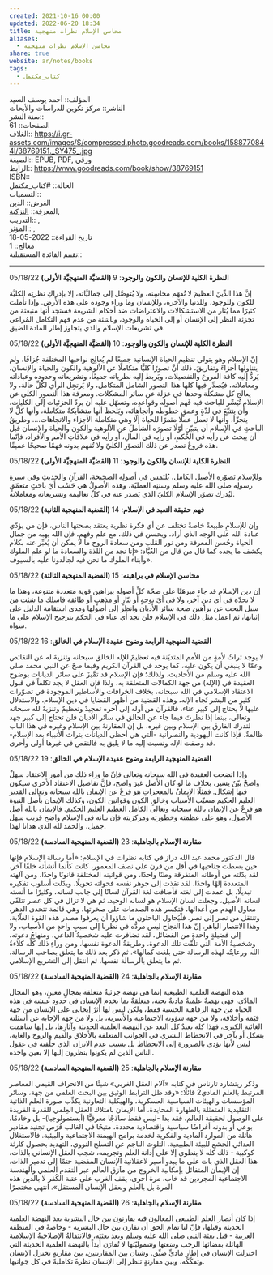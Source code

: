 ```yaml
---  
created: 2021-10-16 00:00  
updated: 2022-06-20 18:34  
title: محاسن الإسلام نظرات منهجية  
aliases:  
  - محاسن الإسلام نظرات منهجية  
share: true  
website: ar/notes/books  
tags:  
  - كتاب_مكتمل  
---  
```

  
  
المؤلف:: أحمد يوسف السيد  
الناشر:: مركز تكوين للدراسات والأبحاث  
سنة النشر::  
الصفحات:: 61  
الغلاف:: <https://i.gr-assets.com/images/S/compressed.photo.goodreads.com/books/1588770844l/38769151._SY475_.jpg>  
الصيغة:: EPUB, PDF, ورقي  
الرابط:: <https://www.goodreads.com/book/show/38769151>  
ISBN::  
الحالة:: #كتاب_مكتمل  
التسميات::  
الغرض:: الدين  
المعرفة:: [التزكية](%D8%A7%D9%84%D8%AA%D8%B2%D9%83%D9%8A%D8%A9),  
التدريب:: ,  
المؤثر:: ,  
تاريخ القراءة:: 2022-05-18  
معالج:: 1  
تقييم الفائدة المستقبلية::  
  
---  
  
05/18/22 **(القضيَّة المنهجيَّة الأولى) النظرة الكلية للإنسان والكون والوجود**: 9  
  
إنَّ هذا الدِّينَ العظيمَ لا تُفهَم محاسِنه، ولا يُتوصَّل إلى جماليَّاته، إلا بإدراكِ نظرتِه الكليَّة للكون وللوجود، وللدنيا والآخرة، وللإنسان وما وراء وجوده على هذه الأرض. وإذا تأملت كثيرًا مما يُثار من الاستشكالات والاعتراضات ضد أحكام الشريعة فستجد أنها منبعثة من تجزئة النظر إلى الإنسان أو إلى الحياة والوجود، وناشئة من عدم فهم التكامل المُراعى في تشريعات الإسلام والذي يتجاوز إطار المادة الضيق.  
  
05/18/22 **(القضيَّة المنهجيَّة الأولى) النظرة الكلية للإنسان والكون والوجود**: 10  
  
إنّ الإسلام وهو يتولى تنظيم الحياة الإنسانية جميعًا لم يُعالِج نواحيها المختلفة جُزافًا، ولم يتناولها أجزاءً وتفاريقَ، ذلك أنَّ تصورًا كليًّا متكاملًا عن الألوهية والكون والحياة والإنسان، يَردُّ إليه كافة الفروع والتفصيلات، ويَربط إليه نظرياته جميعًا، وتشريعاته وحدوده وعباداته ومعاملاته، فيُصدِّر فيها كلها هذا التصور الشامل المتكامل، ولا يَرتجِل الرأي لكُلِّ حالة، ولا يعالج كل مشكلة وحدها في عزلة عن سائر المشكلات. ومعرفة هذا التصور الكلي عن الإسلام تُيَسِّر للباحث فيه فَهم أصولِه وقواعدِه، وتسهّل عليه أن يردّ الجزئيات إلى الكليات، وأن يتتبّعَ في لذّةٍ وعمقٍ خطوطَه واتجاهاتَه، ويَلحظَ أنها متشابكةٌ متكاملة، وأنها كلٌّ لا يتجزّأ، وأنها لا تعمل عملًا مثمرًا للحياة إلّا وهي متكاملة الأجزاء والاتجاهات.... وطريقُ الباحثِ في الإسلام أن يتبيّن أوّلًا تصورَه الشاملَ عن الألوهية والكون والحياة والإنسان قبل أن يبحث عن رأيه في الحُكمِ، أو رأيِه في المالِ، أو رأيِه في علاقاتِ الأمم والأفراد، فإنّما هذه فروعٌ تصدر عن ذلك التصوّرِ الكليّ ولا تُفهم بدونه فهمًا صحيحًا عميقًا.  
  
05/18/22 **(القضيَّة المنهجيَّة الأولى) النظرة الكلية للإنسان والكون والوجود**: 11  
  
وللإسلام تصوّره الأصيل الكامل، يُلتمس في أصولِه الصحيحة، القرآنِ والحديثِ وفي سيرةِ رسولِه صلى الله عليه وسلم وسننِه العمليّة، وهذه الأصولُ هي حَسْب أيّ باحثٍ متعمّقٍ ليُدرك تصوّر الإسلام الكليّ الذي يَصدر عنه في كلّ تعاليمه وتشريعاته ومعاملاته.  
  
05/18/22 **(القضية المنهجية الثانية) فهم حقيقة التعبد في الإسلام**: 14  
  
وإن للإسلامِ طبيعةً خاصةً تختلف عن أي فكرة نظرية يعتقد بصحتها الناس، فإن من يؤدّي عبادة الله على الوجه الذي أراد، ويحسن في ذلك، مع علم وفهمٍ، فإن الله يهبه من جمال الحياة وحُسن المعرفة ومن نور القلب ومن سعادة الروح ما لا يمكن أن يُعبِّر عنه بكلام يكشف ما يجده كما قال من قال من العُبَّاد: «إنا نجد من اللذة والسعادة ما لو علم الملوك وأبناء الملوك ما نحن فيه لجالدونا عليه بالسيوف».  
  
05/18/22 **(القضية المنهجية الثالثة) محاسن الإسلام في براهينه**: 15  
  
إن دين الإسلام قد جاء مبرهَنًا على صحّة كلِّ أصولِه ببراهين قوية متعددة متنوعة، وهذا ما لا تجدّه في أي دينٍ آخر، ولا في أيّ توجهٍ أو تيّارٍ أو مذهبٍ أو طائفة فاسلك ما شئت من سبل البحث عن براهين صحة سائر الأديان وانظر إلى أصولها ومدى استقامة الدليل على إثباتها، ثم اعمل مثل ذلك في الإسلام فلن تجد أي عناء في الحكم بترجيح الإسلام على ما سواه.  
  
05/18/22 **القضية المنهجية الرابعة وضوح عقيدة الإسلام في الخالق**: 16  
  
لا يوجد تراثٌ لأمةٍ من الأمم المتديّنة فيه تعظيمٌ للإله الخالق سبحانه وتنزيهٌ له عن النقائص وعمّا لا ينبغي أن يكون عليه، كما يوجد في القرآن الكريم وفيما صحّ عن النبي محمد صلى الله عليه وسلم من الأحاديث. ولذلك؛ فإن الإسلام قد تمَّيزَ على سائر الديانات بوضوح العقيدة في (الإله) من جهة الكمالات المتعلقة به، ولذا فإن العقل لا يجد تكلفاً في قبول الاعتقاد الإسلامي في الله سبحانه، بخلاف الخرافات والأساطير الموجودة في تصوّرات كثيرٍ من البشر تُجاه الإله، وهذه القضية من أظهر القضايا في دين الإسلام، والاستدلال عليها لا يحتاج إلى كبير عناء، فالقرآن من أوله إلى آخره تمجيدٌ وتعظيمٌ وتنزيهٌ لله سبحانه وتعالى، بينما إذا نظرتَ فيما جاء عن الخالق في سائر الأديان فلن تحتاج إلى كبير جهد لتدرك الفارق بين الإسلام وبين غيره، بل إن المقارنةَ بين الإسلام وغيره في هذا الباب ظالمةٌ. فإذا كانت اليهودية والنصرانية -التي هي أحظى الديانات بتراث الأنبياء بعد الإسلام- قد وصفت الإله ونسبت إليه ما لا يليق به فالنقص في غيرها أولى وأحرى.  
  
05/18/22 **القضية المنهجية الرابعة وضوح عقيدة الإسلام في الخالق**: 19  
  
وإذا اتضحت العقيدة في الله سبحانه وتعالى فإنّ ما وراء ذلك من أمور الاعتقاد سهلٌ واضحٌ بيّنٌ يسير، بخلاف ما لو كان الأصل غيرَ واضح، فإنَّ تفاصيل الاعتقاد الأخرى سيكون فيها إشكال. فمثلًا الإيمانُ بالمعجزاتِ هو فرعٌ عن الإيمان بالله سبحانه وتعالى القدير العليم الحكيم مسبّب الأسباب وخالقِ الكون وقوانين الكون، وكذلك الإيمان بأصل النبوة هو فرعٌ عن الإيمان بالله سبحانه وتعالى الكامل العظيم العليم الحكيم. فالإيمان بالله أصل الأصول، وهو على عظمته وخطورته ومركزيته فإن بيانه في الإسلام واضح قريب سهل جميل، والحمد لله الذي هدانا لهذا.  
  
05/18/22 **(القضية المنهجية السادسة) مقارنة الإسلام بالجاهلية**: 23  
  
قال الدكتور محمد عبد الله دراز في كتابه نظرات في الإسلام: «أما رسالة الإسلام فإنها حين بسطت جناحيها في أقل من قرن على نصف المعمور، كانت كأنما أنشأته خلقًا آخر، لقد بدّلته من أوطانه المتفرقة وطنًا واحدًا، ومن قوانينه المختلفة قانونًا واحدًا، ومن آلهته المتعددة إلهًا واحدًا، لقد نفَذت إلى جوهر نفسه فحولته تحويلًا، وبدّلت أسلوب تفكيره تبديلًا، بل عمدت إلى لغته فأضافت لغة القرآن لسانًا إلى جانب لسانه، وكثيرًا ما أنسته لسانه الأصيل، وجعلت لسان الإسلام هو لسانه الوحيد، ثم هي لا تزال في كل عصر تتلقّى معاول الهدم من أعدائها، فتكسر هذه الصدمات على صخرتها، وهي قائمة تتحدى الدهر، وتنتقل من نصر إلى نصر. فلْيُحاول الباحثون ما شاؤوا أن يعرفوا مصدر هذه القوة الغلّابة، وهذا الانتصار الباهر. إنّ هذا النجاح ليس مردُّه في نظرنا إلى سببٍ واحدٍ من الأسباب، ولا إلى فضيلةٍ واحدةٍ من الفضائل، لقد تضافرت عليه شخصيةُ الداعي، ومنهاجُ دعوته، وشخصيةُ الأمة التي تلقّت تلك الدعوة، وطريقةُ الدعوة نفسها، ومن وراءِ ذلك كلِّه كلاءةُ الله ورعايتُه لهذه الرسالة حتى بلغت كمالها». ثم ذكر بعد ذلك ما يتعلق بصاحب الرسالة، ثم ما يتعلق بالرسالة نفسها، ثم انتقل إلى التشريع الإسلامي.  
  
05/18/22 **(القضية المنهجية السادسة) مقارنة الإسلام بالجاهلية**: 24  
  
هذه النهضة العلمية الطبيعية إنما هي نهضة جزئيةٌ متعلقة بمجالٍ معينٍ، وهو المجال المادّي، فهي نهضةٌ علميةٌ ماديةٌ بحتة، متعلقةٌ بما يخدم الإنسان في حدود عيشه في هذه الحياة من جهة الرفاهية الحسية فقط، ولكن ليس لها أثرٌ إيجابي على الإنسان من جهة قيَمه وأخلاقه، ولا من جهة شؤونه الاجتماعية والأسرية، بل ولا من جهة الإجابة عن أسئلته الغائية الكبرى، فهذا كله بعيدٌ كل البعد عن النهضة العلمية الحديثة وآثارِها، بل إنها ساهمت بشكل أو بآخر في الانحطاط البشري في الجوانب المتعلقة بالأخلاق والقيم والروح والغاية، ليس لأنها تؤدي بالضرورة إلى الانحطاط بل بسبب عدم الاتزان الذي خلّفته في عقول الناس الذين لم يكونوا ينظرون إليها إلا بعين واحدة.  
  
05/18/22 **(القضية المنهجية السادسة) مقارنة الإسلام بالجاهلية**: 25  
  
وذكر ريتشارد تارناس في كتابه «آلام العقل الغربي» شيئًا من الانحراف القيمي المعاصر المرتبط بالعلم المادي2 قائلًا: «وقد ظل الترابط الوثيق بين البحث العلمي من جهة، وسائر المؤسسات والهيئات السياسية العسكرية، والهيكلية التعاونية يكذِّب صورة العلم الذاتية التقليدية المتمثلة بالطهارة المحايدة، أما الإيمان بامتلاك العقل العِلمي للقدرة الفريدة على الوصول لحقيقة العالم، فقد بدا -ليس فقط ساذجًا معرفيًّا (أبستمولوجيا)- بل وخادمًا، بوعي أو بدونه أغراضًا سياسية واقتصادية محددة، متيحًا في الغالب فُرَص تجنيد مقادير هائلة من الموارد المادية والفكرية لخدمة برامج الهيمنة الاجتماعية والبيئية. فالاستغلال العدائي الجشع للبيئة الطبيعية، التلوث الناجم عن التسلح النووي، التهديد بحصول كارثة كوكبية - ذلك كله لا ينطوي إلا على إدانة العلم وتجريمه، شجب العقل الإنساني بالذات، هذا العقل الذي بات على ما يبدو أسير لاعقلانية الإنسان المفضية حتمًا إلى تدمير الذات. إن الإيمان المتفائل بإمكانية الخروج من مآزق العالم عبر التقدم العلمي والهندسة الاجتماعية المجردين قد خاب. مرة أخرى، يقف الغرب على عتبة الكُفر لا بالدين هذه المرة بل بالعلم وبعقل الإنسان المستقل». انتهى مختصرًا  
  
05/18/22 **(القضية المنهجية السادسة) مقارنة الإسلام بالجاهلية**: 26  
  
إذا كان أنصار العلم الطبيعي المغالون فيه يقارنون بين حال البشرية بعد النهضة العلمية الحديثة وقبلها، فإنّ لنا تمام الحق أن نقارن بين حال البشرية - وخاصةً في المنطقة العربية - قبل بعثة النبي صلى الله عليه وسلم وبعد بعثته، فالانتقالةُ الإصلاحيةُ الإسلامية الهائلة بفضائها الرحب وسَعتها وشموليّتها لا تُقارَن أبداً بالنهضة العلمية الحديثة التي اختزلت الإنسان في إطارٍ ماديٍّ ضيِّق. وشتان بين المقارنتين، بين مقارنةٍ تختزل الإنسان وتفكّكه، وبين مقارنةٍ تنظر إلى الإنسان نظرةً تكامليةً في كل جوانبها.  
